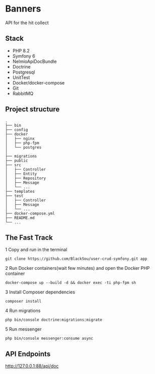 # Banners
API for the hit collect

## Stack
- PHP 8.2
- Symfony 6
- NelmioApiDocBundle
- Doctrine
- Postgresql
- UnitTest
- Docker/docker-compose
- Git
- RabbitMQ

## Project structure
```
.
├── bin
├── config
├── docker
│   ├── nginx
│   ├── php-fpm
│   └── postgres
│
├── migrations
├── public
├── src
│   ├── Controller
│   ├── Entity
│   ├── Repository
│   ├── Message
│   └── ...
├── templates
├── test
│   ├── Controller
│   ├── Message
│   └── ...
├── docker-compose.yml
├── README.md
└── ...
```

## The Fast Track
1 Copy and run in the terminal
```
git clone https://github.com/BlackSou/user-crud-symfony.git app
```
2 Run Docker containers(wait few minutes) and open the Docker PHP container
```
docker-compose up --build -d && docker exec -ti php-fpm sh
```
3 Install Composer dependencies
```
composer install
```
4 Run migrations
```
php bin/console doctrine:migrations:migrate
```
5 Run messenger
```
php bin/console messenger:consume async
```

## API Endpoints
http://127.0.0.1:88/api/doc


